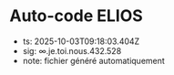 # Auto-code ELIOS
- ts: 2025-10-03T09:18:03.404Z
- sig: ∞.je.toi.nous.432.528
- note: fichier généré automatiquement